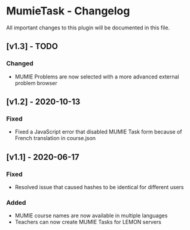# MumieTask - Changelog

All important changes to this plugin will be documented in this file.

## [v1.3] - TODO
### Changed
- MUMIE Problems are now selected with a more advanced external problem browser

## [v1.2] - 2020-10-13
### Fixed
- Fixed a JavaScript error that disabled MUMIE Task form because of French translation in course.json

## [v1.1] - 2020-06-17
### Fixed
- Resolved issue that caused hashes to be identical for different users

### Added
- MUMIE course names are now available in multiple languages
- Teachers can now create MUMIE Tasks for LEMON servers
